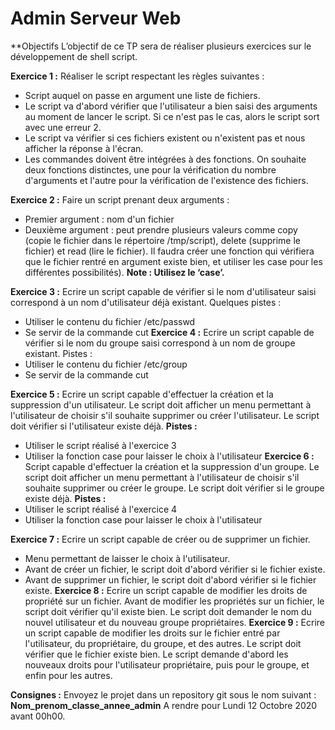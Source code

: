 # Admin Serveur Web

**Objectifs
L’objectif de ce TP sera de réaliser plusieurs exercices sur le
développement de shell script.

**Exercice 1 :**
Réaliser le script respectant les règles suivantes :
  * Script auquel on passe en argument une liste de fichiers.
  * Le script va d'abord vérifier que l'utilisateur a bien saisi des
arguments au moment de lancer le script. Si ce n'est pas le cas, alors
le script sort avec une erreur 2.
  * Le script va vérifier si ces fichiers existent ou n'existent pas et nous
afficher la réponse à l'écran.
  * Les commandes doivent être intégrées à des fonctions. On souhaite
deux fonctions distinctes, une pour la vérification du nombre
d'arguments et l'autre pour la vérification de l'existence des fichiers.

**Exercice 2 :**
Faire un script prenant deux arguments :
  * Premier argument : nom d'un fichier
  * Deuxième argument : peut prendre plusieurs valeurs comme copy
(copie le fichier dans le répertoire /tmp/script), delete (supprime le
fichier) et read (lire le fichier).
Il faudra créer une fonction qui vérifiera que le fichier rentré en argument
existe bien, et utiliser les case pour les différentes possibilités).
**Note : Utilisez le ‘case’.**

**Exercice 3 :**
Ecrire un script capable de vérifier si le nom d'utilisateur saisi correspond à
un nom d'utilisateur déjà existant.
Quelques pistes :
  * Utiliser le contenu du fichier /etc/passwd
  * Se servir de la commande cut
**Exercice 4 :**
Ecrire un script capable de vérifier si le nom du groupe saisi correspond à
un nom de groupe existant.
Pistes :
  * Utiliser le contenu du fichier /etc/group
  * Se servir de la commande cut

**Exercice 5 :**
Ecrire un script capable d'effectuer la création et la suppression d'un
utilisateur.
Le script doit afficher un menu permettant à l'utilisateur de choisir s'il
souhaite supprimer ou créer l'utilisateur.
Le script doit vérifier si l'utilisateur existe déjà.
**Pistes :**
  * Utiliser le script réalisé à l'exercice 3
  * Utiliser la fonction case pour laisser le choix à l'utilisateur
**Exercice 6 :**
Script capable d'effectuer la création et la suppression d'un groupe.
Le script doit afficher un menu permettant à l'utilisateur de choisir s'il
souhaite supprimer ou créer le groupe.
Le script doit vérifier si le groupe existe déjà.
**Pistes :**
  * Utiliser le script réalisé à l'exercice 4
  * Utiliser la fonction case pour laisser le choix à l'utilisateur

**Exercice 7 :**
Ecrire un script capable de créer ou de supprimer un fichier.
  * Menu permettant de laisser le choix à l'utilisateur.
  * Avant de créer un fichier, le script doit d'abord vérifier si le fichier
existe.
  * Avant de supprimer un fichier, le script doit d'abord vérifier si le fichier
existe.
**Exercice 8 :**
Ecrire un script capable de modifier les droits de propriété sur un fichier.
Avant de modifier les propriétés sur un fichier, le script doit vérifier qu'il
existe bien.
Le script doit demander le nom du nouvel utilisateur et du nouveau groupe
propriétaires.
**Exercice 9 :**
Ecrire un script capable de modifier les droits sur le fichier entré par
l'utilisateur, du propriétaire, du groupe, et des autres.
Le script doit vérifier que le fichier existe bien.
Le script demande d'abord les nouveaux droits pour l'utilisateur
propriétaire, puis pour le groupe, et enfin pour les autres.


**Consignes :**
Envoyez le projet dans un repository git sous le nom suivant :
**Nom_prenom_classe_annee_admin**
A rendre pour Lundi 12 Octobre 2020 avant 00h00.


